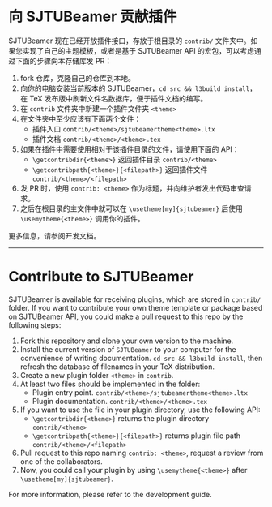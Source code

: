 # 向 SJTUBeamer 贡献插件

SJTUBeamer 现在已经开放插件接口，存放于根目录的 `contrib/` 文件夹中。如果您实现了自己的主题模板，或者是基于 SJTUBeamer API 的宏包，可以考虑通过下面的步骤向本存储库发 PR：
1. fork 仓库，克隆自己的仓库到本地。
2. 向你的电脑安装当前版本的 SJTUBeamer，`cd src && l3build install`，在 TeX 发布版中刷新文件名数据库，便于插件文档的编写。
3. 在 `contrib` 文件夹中新建一个插件文件夹 `<theme>`
4. 在文件夹中至少应该有下面两个文件：
    - 插件入口 `contrib/<theme>/sjtubeamertheme<theme>.ltx`
    - 插件文档 `contrib/<theme>/<theme>.tex`
5. 如果在插件中需要使用相对于该插件目录的文件，请使用下面的 API：
    - `\getcontribdir{<theme>}` 返回插件目录 `contrib/<theme>`
    - `\getcontribpath{<theme>}{<filepath>}` 返回插件文件 `contrib/<theme>/<filepath>`
6. 发 PR 时，使用 `contrib: <theme>` 作为标题，并向维护者发出代码审查请求。
7. 之后在根目录的主文件中就可以在 `\usetheme[my]{sjtubeamer}` 后使用 `\usemytheme{<theme>}` 调用你的插件。

更多信息，请参阅开发文档。

-----

# Contribute to SJTUBeamer

SJTUBeamer is available for receiving plugins, which are stored in `contrib/` folder. If you want to contribute your own theme template or package based on SJTUBeamer API, you could make a pull request to this repo by the following steps:
1. Fork this repository and clone your own version to the machine.
2. Install the current version of `SJTUBeamer` to your computer for the convenience of writing documentation.
`cd src && l3build install`, then refresh the database of filenames in your TeX distribution.
3. Create a new plugin folder `<theme>` in `contrib`.
4. At least two files should be implemented in the folder:
    - Plugin entry point. `contrib/<theme>/sjtubeamertheme<theme>.ltx`
    - Plugin documentation. `contrib/<theme>/<theme>.tex`
5. If you want to use the file in your plugin directory, use the following API:
    - `\getcontribdir{<theme>}` returns the plugin directory `contrib/<theme>`
    - `\getcontribpath{<theme>}{<filepath>}` returns plugin file path `contrib/<theme>/<filepath>`
6. Pull request to this repo naming `contrib: <theme>`, request a review from one of the collaborators.
7. Now, you could call your plugin by using `\usemytheme{<theme>}` after `\usetheme[my]{sjtubeamer}`.

For more information, please refer to the development guide.